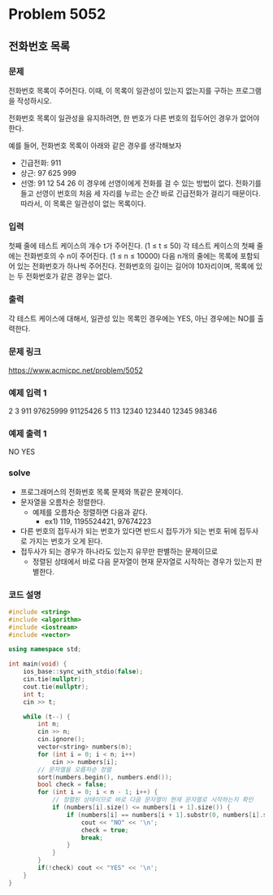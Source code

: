 # Problem 5052

## 전화번호 목록

### 문제
전화번호 목록이 주어진다. 이때, 이 목록이 일관성이 있는지 없는지를 구하는 프로그램을 작성하시오.

전화번호 목록이 일관성을 유지하려면, 한 번호가 다른 번호의 접두어인 경우가 없어야 한다.

예를 들어, 전화번호 목록이 아래와 같은 경우를 생각해보자

- 긴급전화: 911
- 상근: 97 625 999
- 선영: 91 12 54 26
이 경우에 선영이에게 전화를 걸 수 있는 방법이 없다. 전화기를 들고 선영이 번호의 처음 세 자리를 누르는 순간 바로 긴급전화가 걸리기 때문이다. 따라서, 이 목록은 일관성이 없는 목록이다.

### 입력
첫째 줄에 테스트 케이스의 개수 t가 주어진다. (1 ≤ t ≤ 50) 각 테스트 케이스의 첫째 줄에는 전화번호의 수 n이 주어진다. (1 ≤ n ≤ 10000) 다음 n개의 줄에는 목록에 포함되어 있는 전화번호가 하나씩 주어진다. 전화번호의 길이는 길어야 10자리이며, 목록에 있는 두 전화번호가 같은 경우는 없다.

### 출력
각 테스트 케이스에 대해서, 일관성 있는 목록인 경우에는 YES, 아닌 경우에는 NO를 출력한다.

### 문제 링크
<https://www.acmicpc.net/problem/5052>

### 예제 입력 1
2
3
911
97625999
91125426
5
113
12340
123440
12345
98346

### 예제 출력 1
NO
YES

### solve
- 프로그래머스의 전화번호 목록 문제와 똑같은 문제이다.
- 문자열을 오름차순 정렬한다.
	- 예제를 오름차순 정렬하면 다음과 같다.
		- ex1) 119, 1195524421, 97674223
- 다른 번호의 접두사가 되는 번호가 있다면 반드시 접두가가 되는 번호 뒤에 접두사로 가지는 번호가 오게 된다.
- 접두사가 되는 경우가 하나라도 있는지 유무만 판별하는 문제이므로
	- 정렬된 상태에서 바로 다음 문자열이 현재 문자열로 시작하는 경우가 있는지 판별한다.


### 코드 설명
```C++
#include <string>
#include <algorithm>
#include <iostream>
#include <vector>

using namespace std;

int main(void) {
	ios_base::sync_with_stdio(false);
	cin.tie(nullptr);
	cout.tie(nullptr);
	int t;
	cin >> t;

	while (t--) {
		int n;
		cin >> n;
		cin.ignore();
		vector<string> numbers(n);
		for (int i = 0; i < n; i++)
			cin >> numbers[i];
		// 문자열을 오름차순 정렬
		sort(numbers.begin(), numbers.end());
		bool check = false;
		for (int i = 0; i < n - 1; i++) {
			// 정렬된 상태이므로 바로 다음 문자열이 현재 문자열로 시작하는지 확인
			if (numbers[i].size() <= numbers[i + 1].size()) {
				if (numbers[i] == numbers[i + 1].substr(0, numbers[i].size())) {
					cout << "NO" << '\n';
					check = true;
					break;
				}
			}
		}
		if(!check) cout << "YES" << '\n';
	}
}
```
